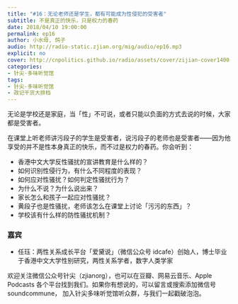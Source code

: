 ```yaml
---
title: "#16：无论老师还是学生，都有可能成为性侵犯的受害者"
subtitle: 不是真正的快乐，只是权力的春药
date: 2018/04/10 19:00:00
permalink: ep16
author: 小水母, 鸽子
audio: http://radio-static.zjian.org/mig/audio/ep16.mp3
explicit: no
cover: http://cnpolitics.github.io/radio/assets/cover/zijian-cover1400-v1.0.jpg
categories:
- 针尖·多味听觉馆
tags:
- 针尖·多味听觉馆
- 政记干货大排档
---
```


无论是学校还是家庭，当「性」不可说，或者只能以负面的方式去说的时候，大家都是受害者。

在课堂上听老师讲污段子的学生是受害者，说污段子的老师也是受害者——因为他享受的并不是性本身真正的快乐，而不过是权力的春药。你会听到：

- 香港中文大学反性骚扰的宣讲教育是什么样的？
- 如何识别性侵行为，有什么不同程度的表现？
- 如何应对性骚扰？如何判定性骚扰行为？
- 为什么不说？为什么说出来？ 
- 家长怎么和孩子一起应对性骚扰？
- 黄段子也是性骚扰，老师该怎么在课堂上讨论「污污的东西」？
- 学校该有什么样的防性骚扰机制？

### 嘉宾
- 任珏：两性关系成长平台「爱黛说」（微信公众号 idcafe）创始人，博士毕业于香港中文大学性别研究，两性关系学者，数字人类学家

欢迎关注微信公众号针尖（zjianorg），也可以在豆瓣、网易云音乐、Apple Podcasts 各个平台找到我们。如果你有想说的，可以留言或搜索添加微信号 soundcommune， 加入针尖多味听觉馆听众群，与我们一起戳破泡泡。
